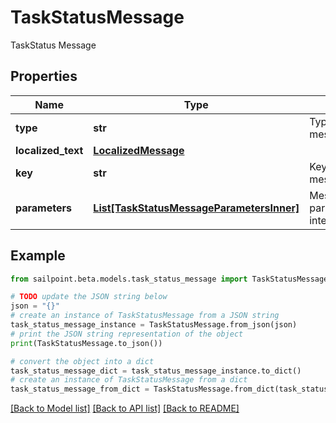 # TaskStatusMessage

TaskStatus Message

## Properties

Name | Type | Description | Notes
------------ | ------------- | ------------- | -------------
**type** | **str** | Type of the message | 
**localized_text** | [**LocalizedMessage**](LocalizedMessage.md) |  | 
**key** | **str** | Key of the message | 
**parameters** | [**List[TaskStatusMessageParametersInner]**](TaskStatusMessageParametersInner.md) | Message parameters for internationalization | 

## Example

```python
from sailpoint.beta.models.task_status_message import TaskStatusMessage

# TODO update the JSON string below
json = "{}"
# create an instance of TaskStatusMessage from a JSON string
task_status_message_instance = TaskStatusMessage.from_json(json)
# print the JSON string representation of the object
print(TaskStatusMessage.to_json())

# convert the object into a dict
task_status_message_dict = task_status_message_instance.to_dict()
# create an instance of TaskStatusMessage from a dict
task_status_message_from_dict = TaskStatusMessage.from_dict(task_status_message_dict)
```
[[Back to Model list]](../README.md#documentation-for-models) [[Back to API list]](../README.md#documentation-for-api-endpoints) [[Back to README]](../README.md)


